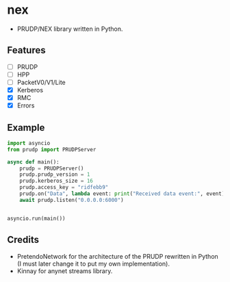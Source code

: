 # nex
- PRUDP/NEX library written in Python.

## Features
- [ ] PRUDP
- [ ] HPP
- [ ] PacketV0/V1/Lite
- [x] Kerberos
- [x] RMC
- [x] Errors

## Example
```python
import asyncio
from prudp import PRUDPServer

async def main():
    prudp = PRUDPServer()
    prudp.prudp_version = 1
    prudp.kerberos_size = 16
    prudp.access_key = "ridfebb9"
    prudp.on("Data", lambda event: print("Received data event:", event))
    await prudp.listen("0.0.0.0:6000")


asyncio.run(main())
```

## Credits
- PretendoNetwork for the architecture of the PRUDP rewritten in Python (I must later change it to put my own implementation).
- Kinnay for anynet streams library.
